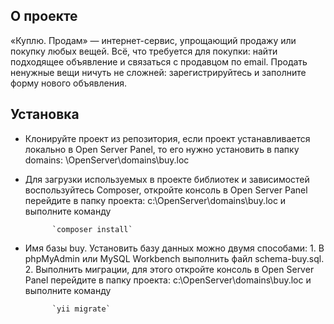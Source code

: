 ## **О проекте**

«Куплю. Продам» — интернет-сервис, упрощающий продажу или покупку любых вещей. Всё, что требуется для покупки: найти подходящее объявление и связаться с продавцом по email. Продать ненужные вещи ничуть не сложней: зарегистрируйтесь и заполните форму нового объявления.

## Установка

* Клонируйте проект из репозитория, если проект устанавливается локально в Open Server Panel, то его нужно установить в папку domains:  \OpenServer\domains\buy.loc
* Для загрузки используемых в проекте библиотек и зависимостей воспользуйтесь Composer, откройте консоль в Open Server Panel перейдите в папку проекта:  c:\OpenServer\domains\buy.loc и выполните команду  
          
            `composer install`
            

* Имя базы buy. Установить базу данных можно двумя способами:
        1. В phpMyAdmin или MySQL Workbench выполнить файл schema-buy.sql.
        2. Выполнить миграции, для этого откройте консоль в Open Server Panel перейдите в папку проекта:  c:\OpenServer\domains\buy.loc и выполните команду  
            
            `yii migrate`
            
         

           